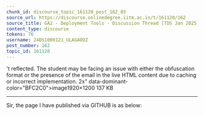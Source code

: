 ```yaml
---
chunk_id: discourse_topic_161120_post_162_03
source_url: https://discourse.onlinedegree.iitm.ac.in/t/161120/162
source_title: GA2 - Deployment Tools - Discussion Thread [TDS Jan 2025]
content_type: discourse
tokens: 76
username: 24DS1000121_ULAGAOOZ
post_number: 162
topic_id: 161120
---
```


't reflected. The student may be facing an issue with either the obfuscation format or the presence of the email in the live HTML content due to caching or incorrect implementation. 2x" data-dominant-color="BFC2C0">image1920×1200 137 KB

---

Sir, the page I have published via GITHUB is as below:
